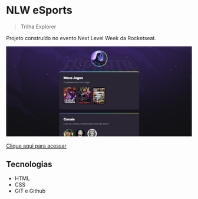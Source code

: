 # NLW eSports

> Trilha Explorer

Projeto construído no evento Next Level Week da Rocketseat.

<img src="./assets/preview.png" alt="preview"/>

[Clique aqui para acessar](https://jessicapalhano.github.io/esports/)

## Tecnologias
- HTML
- CSS
- GIT e Github